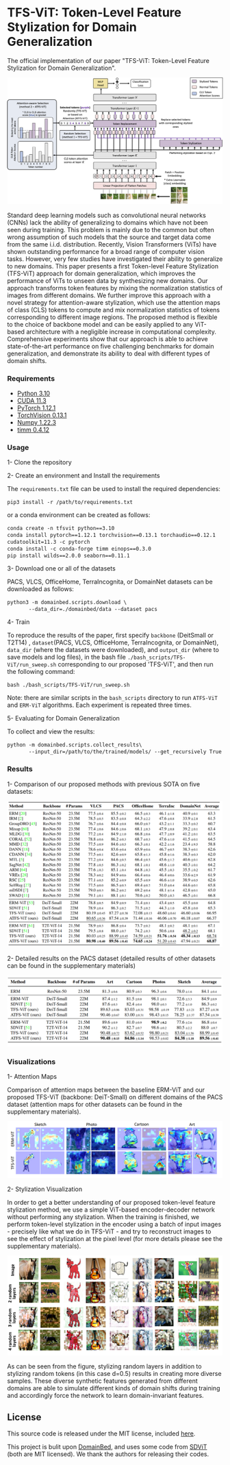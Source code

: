 # TFS-ViT: Token-Level Feature Stylization for Domain Generalization

The official implementation of our paper "TFS-ViT: Token-Level Feature Stylization for Domain Generalization".

![image](figs/main.png)

Standard deep learning models such as convolutional neural networks (CNNs) lack the ability of generalizing to domains which have not been seen during training. This problem is mainly due to the common but often wrong assumption of such models that the source and target data come from the same i.i.d. distribution. Recently, Vision Transformers (ViTs) have shown outstanding performance for a broad range of computer vision tasks. However, very few studies have investigated their ability to generalize to new domains. This paper presents a first Token-level Feature Stylization (TFS-ViT) approach for domain generalization, which improves the performance of ViTs to unseen data by synthesizing new domains. Our approach transforms token features by mixing the normalization statistics of images from different domains. We further improve this approach with a novel strategy for attention-aware stylization, which use the attention maps of class (CLS) tokens to compute and mix normalization statistics of tokens corresponding to different image regions. The proposed method is flexible to the choice of backbone model and can be easily applied to any ViT-based architecture with a negligible increase in computational complexity. Comprehensive experiments show that our approach is able to achieve state-of-the-art performance on five challenging benchmarks for domain generalization, and demonstrate its ability to deal with different types of domain shifts.

### Requirements
- [Python 3.10](https://www.python.org/)
- [CUDA 11.3](https://developer.nvidia.com/cuda-zone)
- [PyTorch 1.12.1](https://pytorch.org/)
- [TorchVision 0.13.1](https://pytorch.org/)
- [Numpy 1.22.3](https://numpy.org/)
- [timm 0.4.12](https://github.com/rwightman/pytorch-image-models)



### Usage
1- Clone the repository

2- Create an environment and Install the requirements

The `requirements.txt` file can be used to install the required dependencies:
```
pip3 install -r /path/to/requirements.txt 
```
or a conda environment can be created as follows:

```
conda create -n tfsvit python==3.10
conda install pytorch==1.12.1 torchvision==0.13.1 torchaudio==0.12.1 cudatoolkit=11.3 -c pytorch
conda install -c conda-forge timm einops==0.3.0
pip install wilds==2.0.0 seaborn==0.11.1
```

3- Download one or all of the datasets

PACS, VLCS, OfficeHome, TerraIncognita, or DomainNet datasets can be downloaded as follows:
```
python3 -m domainbed.scripts.download \
       --data_dir=./domainbed/data --dataset pacs
```

4- Train

To reproduce the results of the paper, first specify `backbone` (DeitSmall or T2T14) , `dataset`(PACS, VLCS, OfficeHome, TerraIncognita, or DomainNet), `data_dir` (where the datasets were downloaded), and `output_dir` (where to save models and log files), in the bash file `./bash_scripts/TFS-ViT/run_sweep.sh` corresponding to our proposed 'TFS-ViT', and then run the following command:

```
bash ./bash_scripts/TFS-ViT/run_sweep.sh
```


Note: there are similar scripts in the `bash_scripts` directory to run `ATFS-ViT` and `ERM-ViT` algorithms. Each experiment is repeated three times. 

5- Evaluating for Domain Generalization

To collect and view the results:

```
python -m domainbed.scripts.collect_results\
       --input_dir=/path/to/the/trained/models/ --get_recursively True
```

### Results
1- Comparison of our proposed methods with previous SOTA on five datasets:

![image](figs/res1.png)

2- Detailed results on the PACS dataset (detailed results of other datasets can be found in the supplementary materials)

![image](figs/res2.png)


### Visualizations
1- Attention Maps

Comparison of attention maps between the baseline ERM-ViT and our proposed TFS-ViT (backbone: DeiT-Small) on different domains of the PACS dataset (attention maps for other datasets can be found in the supplementary materials).

![image](figs/vis1.png)

2- Stylization Visualization 

In order to get a better understanding of our proposed token-level feature stylization method, we use a simple ViT-based encoder-decoder network without performing any stylization. When the training is finished, we perform token-level stylization in the encoder using a batch of input images - precisely like what we do in TFS-ViT - and try to reconstruct images to see the effect of stylization at the pixel level (for more details please see the supplementary materials).

![image](figs/vis2.png)

As can be seen from the figure, stylizing random layers in addition to stylizing random tokens (in this case d=0.5) results in creating more diverse samples. These diverse synthetic features generated from different domains are able to simulate different kinds of domain shifts during training and accordingly force the network to learn domain-invariant features.


## License

This source code is released under the MIT license, included [here](./LICENSE).

This project is bulit upon [DomainBed](https://github.com/facebookresearch/DomainBed), and uses some code from [SDViT](https://github.com/maryam089/sdvit) (both are MIT licensed). We thank the authors for releasing their codes.
